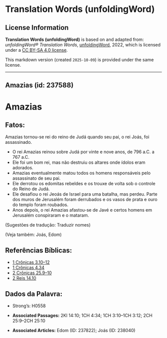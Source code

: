 # Translation Words (unfoldingWord)

## License Information

**Translation Words (unfoldingWord)** is based on and adapted from: _unfoldingWord® Translation Words_, [unfoldingWord](https://unfoldingword.org/utw), 2022, which is licensed under a [CC BY-SA 4.0 license](https://creativecommons.org/licenses/by-sa/4.0/legalcode.en).

This markdown version (created `2025-10-09`) is provided under the same license.



--------------------------------

## Amazias (id: 237588)

Amazias
=======

Fatos:
------

Amazias tornou\-se rei do reino de Judá quando seu pai, o rei Joás, foi assassinado.

* O rei Amazias reinou sobre Judá por vinte e nove anos, de 796 a.C. a 767 a.C.
* Ele foi um bom rei, mas não destruiu os altares onde ídolos eram adorados.
* Amazias eventualmente matou todos os homens responsáveis pelo assassinato de seu pai.
* Ele derrotou os edomitas rebeldes e os trouxe de volta sob o controle do Reino de Judá.
* Ele desafiou o rei Jeoás de Israel para uma batalha, mas perdeu. Parte dos muros de Jerusalém foram derrubados e os vasos de prata e ouro do templo foram roubados.
* Anos depois, o rei Amazias afastou\-se de Javé e certos homens em Jerusalém conspiraram e o mataram.

(Sugestões de tradução: Traduzir nomes)

(Veja também: Joás, Edom)

Referências Bíblicas:
---------------------

* [1 Crônicas 3\.10–12](https://ref.ly/1Chr3:10-1Chr3:12)
* [1 Crônicas 4\.34](https://ref.ly/1Chr4:34)
* [2 Crônicas 25\.9–10](https://ref.ly/2Chr25:9-2Chr25:10)
* [2 Reis 14\.10](https://ref.ly/2Kgs14:10)

Dados da Palavra:
-----------------

* Strong’s: H0558

* **Associated Passages:** 2KI 14:10; 1CH 4:34; 1CH 3:10–1CH 3:12; 2CH 25:9–2CH 25:10
* **Associated Articles:** Edom (ID: 237822); Joás (ID: 238040)

